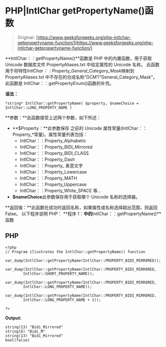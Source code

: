 # PHP|IntlChar getPropertyName()函数

> Original: [https://www.geeksforgeeks.org/php-intlchar-getpropertyname-function/](https://www.geeksforgeeks.org/php-intlchar-getpropertyname-function/)

**IntlChar：：getPropertyName()**函数是 PHP 中的内置函数，用于获取 Unicode 数据库文件 PropertyAliases.txt 中给定属性的 Unicode 名称。 此函数用于将特性*IntlChar：：Property_General_Category_Mask*映射到 PropertyAliases.txt 中不存在的合成名称“GCM”/“General_Category_Mask”。 此函数是 IntlChar：：getPropertyEnum()函数的补充。

**语法：**

```
*string* IntlChar::getPropertyName( $property, $nameChoice = 
IntlChar::LONG_PROPERTY_NAME )
```

**参数：**此函数接受上述两个参数，如下所述：

*   **$Property：**此参数保存
    之前的 Unicode 属性常量(IntlChar：：Property_*常量)。属性常量列表包括：
    *   IntlChar：：Property_Alphabetic
    *   IntlChar：：Property_BIDI_Mirrored
    *   IntlChar：：Property_BIDI_CLASS
    *   IntlChar：：Property_Dash
    *   IntlChar：：Property_ 表意文字
    *   IntlChar：：Property_Lowercase
    *   IntlChar：：Property_MATH
    *   IntlChar：：Property_Uppercase
    *   IntlChar：：Property_White_SPACE 等…
*   **$nameChoice**此参数保存用于获取哪个 Unicode 名称的选择器。

**返回值：**此函数在成功时返回名称，如果属性或名称选择超出范围，则返回 False。
以下程序说明 PHP：
**程序 1：**中的**IntlChar：：getPropertyName()**函数

## PHP

```
<?php
// Program illustrates the IntlChar::getPropertyName() function

var_dump(IntlChar::getPropertyName(IntlChar::PROPERTY_BIDI_MIRRORED));

var_dump(IntlChar::getPropertyName(IntlChar::PROPERTY_BIDI_MIRRORED,
        IntlChar::SHORT_PROPERTY_NAME));

var_dump(IntlChar::getPropertyName(IntlChar::PROPERTY_BIDI_MIRRORED,
        IntlChar::LONG_PROPERTY_NAME));

var_dump(IntlChar::getPropertyName(IntlChar::PROPERTY_BIDI_MIRRORED,
        IntlChar::LONG_PROPERTY_NAME + 1));

?>
```

**Output:** 

```
string(13) "Bidi_Mirrored"
string(6) "Bidi_M"
string(13) "Bidi_Mirrored"
bool(false)
```